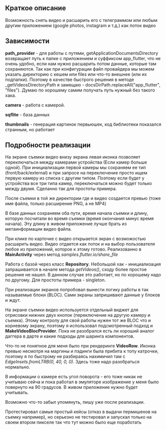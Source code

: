 
## Краткое описание

Возможность снять видео и расшарить его с телеграммом или любым другим приложением (google photos, instagram и т.д.) как поток видео

## Зависимости

**path_provider** - для работы с путями, getApplicationDocumentsDirectory возвращает путь к папке с приложением и суффиксом app_flutter, что
не очень удобно, если нам нужно расшарить потом данные, которые там сохраняются. Так как при конфигурации файл провайдера мы можем указать
директорию с кешем или files или что-то внешнее (или их подпапки). Поэтому в качестве быстрого решения в методе _getVideosDirectoryPath
я замещаю - docsDirPath.replaceAll("app_flutter", "files"). Думаю по хорошему  самим получать путь нужный без такого хака.

**camera** - работа с камерой.

**sqflite** - база данных

**thumbnails** - генерация картинок первьюшек, код библиотеки показался странным, но работает


## Подробности реализации

На экране съемки видео внизу экрана левая иконка позволяет переключаться между камерами устройства (Если камер больше одной).
При инициализации первой камеры мы сохраняем ее тип (front/back/external) и при запросе на переключение просто ищем первую камеру из списка с другим
типом. Поэтому если будет у устройства все три типа камер, переключаться можно будет только между двумя. Сделанно так для простоты примера.

После съемки в той же директории где и видео создается превью (тоже имя файла, только расширение PNG, а не MP4)

В базе данных сохраняем оба пути, время начала съемки и длину, которую посчитали во время съемки (время окончания минус время начала). Эту длину
в живом приложение лучше брать из метаинформации видео файла.

При клике по карточке с видео открыается экран с возможостью расшарить видео. Видео отдается как поток и на выбор пользователя любое из приложений,
которое к этому готово. Реализованно в **MainActivity** через метод *samples.flutter.io/share_file*

Работа с базой через класс **Repository**. Небольшой хак - инициализация запрашивается в начале метода *getVideos()*, сходу более простое решение не 
нашел. В данном случае это работает, но по хорошему надо по другому. Для простоты примера - singleton.

При реализации экранов попробовал вынести логику работы в так называемые блоки (BLOC). Сами экраны запришивают данные у блоков и ждут.

На экране съемки видео используется отдельный виджет для отрисовки нижних двух кнопок (переключение на другую камеру и съемка). Этому контролу для
свой работы нужен тот же BLOC что и корневому экрану, поэтому я использовал подсмотренный подход и **MakeVideoBlocProvider**. Пока не разобрался 
есть ли хороший аналог даггера в дарте и какие подходы для шаринга компонентов.

Что-то не понятное для меня было при рендеринге **VideoRow**. Иконка превью несмотря на маргины и пэдинги была прибита к топу катрочки, поэтому
я по быстрому не разбираясь нахимичил там с *EdgeInsets.fromLTRB(0, 40, 0, 0)*. Здесь тоже надо разобраться нормально.

В информации о камере есть угол поворота - его тоже никак не учитываю сейча и пока работал в эмуляторе изображение у меня было повернуто на 90 градусов.
В живом приложение нужно будет учитывать.

Возможно что-то забыл упомянуть, пишу уже после реализации.



Протестировал самые простый кейсы (отказ в выдачи пермишенов на съемку например), но серьезно не тестировал и запускал только на своем втором пикселе
так что тут можно было еще поработать



